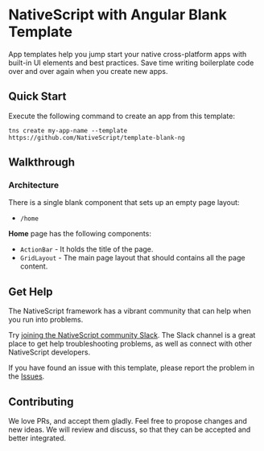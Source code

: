 # NativeScript with Angular Blank Template
App templates help you jump start your native cross-platform apps with built-in UI elements and best practices. Save time writing boilerplate code over and over again when you create new apps.

## Quick Start
Execute the following command to create an app from this template:

```
tns create my-app-name --template https://github.com/NativeScript/template-blank-ng
```

## Walkthrough

### Architecture
There is a single blank component that sets up an empty page layout:
- `/home`

**Home** page has the following components:
- `ActionBar` - It holds the title of the page.
- `GridLayout` - The main page layout that should contains all the page content.

## Get Help
The NativeScript framework has a vibrant community that can help when you run into problems.

Try [joining the NativeScript community Slack](http://developer.telerik.com/wp-login.php?action=slack-invitation). The Slack channel is a great place to get help troubleshooting problems, as well as connect with other NativeScript developers.

If you have found an issue with this template, please report the problem in the   [Issues](https://github.com/NativeScript/template-blank-ng/issues).

## Contributing

We love PRs, and accept them gladly. Feel free to propose changes and new ideas. We will review and discuss, so that they can be accepted and better integrated.

